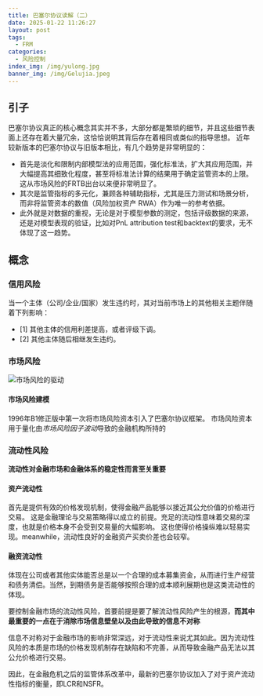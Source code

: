 ```yaml
---
title: 巴塞尔协议读解（二）
date: 2025-01-22 11:26:27
layout: post
tags: 
  - FRM
categories:
  - 风险控制
index_img: /img/yulong.jpg
banner_img: /img/Gelujia.jpeg
---
```


## 引子
巴塞尔协议真正的核心概念其实并不多，大部分都是繁琐的细节，并且这些细节表面上还存在着大量冗余，这恰恰说明其背后存在着相同或类似的指导思想。
近年较新版本的巴塞尔协议与旧版本相比，有几个趋势是非常明显的：
- 首先是淡化和限制内部模型法的应用范围，强化标准法，扩大其应用范围，并大幅提高其细致化程度，甚至将标准法计算的结果用于确定监管资本的上限。这从市场风险的FRTB出台以来便非常明显了。
- 其次是监管指标的多元化，兼顾各种辅助指标，尤其是压力测试和场景分析，而非将监管资本的数值（风险加权资产 RWA）作为唯一的参考依据。
- 此外就是对数据的重视，无论是对于模型参数的测定，包括评级数据的来源，还是对模型表现的验证，比如对PnL attribution test和backtext的要求，无不体现了这一趋势。
## 概念
### 信用风险
当一个主体（公司/企业/国家）发生违约时，其对当前市场上的其他相关主题伴随着下列影响：
  - [1] 其他主体的信用利差提高，或者评级下调。
  - [2] 其他主体随后相继发生违约。
### 市场风险
![市场风险的驱动](/img/marketrisk.jpeg)
#### 市场风险建模
1996年B1修正版中第一次将市场风险资本引入了巴塞尔协议框架。
市场风险资本用于量化由*市场风险因子波动*导致的金融机构所持的
### 流动性风险
**流动性对金融市场和金融体系的稳定性而言至关重要**
#### 资产流动性
首先是提供有效的价格发现机制，使得金融产品能够以接近其公允价值的价格进行交易。
这是金融理论与交易策略得以成立的前提。充足的流动性意味着交易的深度，也就是价格本身不会受到交易量的大幅影响。
这也使得价格操纵难以轻易实现。meanwhile，流动性良好的金融资产买卖价差也会较窄。
#### 融资流动性
体现在公司或者其他实体能否总是以一个合理的成本募集资金，从而进行生产经营和债务清偿。当然，到期债务是否能够按照合理的成本顺利展期也是这类流动性的体现。

要控制金融市场的流动性风险，首要前提是要了解流动性风险产生的根源，**而其中最重要的一点在于消除市场信息壁垒以及由此导致的信息不对称**

信息不对称对于金融市场的影响非常深远，对于流动性来说尤其如此。因为流动性风险的本质是市场的价格发现机制存在缺陷和不完善，从而导致金融产品无法以其公允价格进行交易。

因此，在金融危机之后的监管体系改革中，最新的巴塞尔协议加入了对于资产流动性指标的衡量，即LCR和NSFR。
